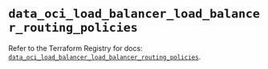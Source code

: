 # `data_oci_load_balancer_load_balancer_routing_policies`

Refer to the Terraform Registry for docs: [`data_oci_load_balancer_load_balancer_routing_policies`](https://registry.terraform.io/providers/oracle/oci/6.18.0/docs/data-sources/load_balancer_load_balancer_routing_policies).
